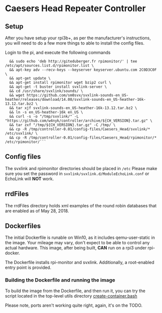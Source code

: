 # Caesers Head Repeater Controller

## Setup
After you have setup your rpi3b+, as per the manufacturer's instructions, you will need to do a few more things to able to install the config files. 

Login to the pi, and execute the following commands

```sudo echo 'deb http://mirrordirector.raspbian.org/raspbian/ buster main' | tee /etc/apt/sources.list.d/svxlink.list \
  && sudo echo 'deb http://giteduberger.fr rpimonitor/' | tee /etc/apt/sources.list.d/rpimonitor.list \ 
  && apt-key adv --recv-keys --keyserver keyserver.ubuntu.com 2C0D3C0F \
  && apt-get update \
  && apt-get install rpimonitor wget bzip2 curl \
  && apt-get -t buster install svxlink-server \
  && cd /usr/share/svxlink/sounds/ \
  && wget https://github.com/sm0svx/svxlink-sounds-en_US-heather/releases/download/14.08/svxlink-sounds-en_US-heather-16k-13.12.tar.bz2 \
  && tar xjf svxlink-sounds-en_US-heather-16k-13.12.tar.bz2 \
  && ln -s en_US-heather-16k en_US \
  && curl -s -o "/tmp/svxlink/" -L "https://github.com/w4nyk/controller/archive/${CH_VERSION}.tar.gz" \
  && tar zxf "/tmp/${CH_VERSION}.tar.gz" -C /tmp/ \
  && cp -R /tmp/controller-0.01/config-files/Caesers_Head/svxlink/* /etc/svxlink/ \
  && cp -R /tmp/controller-0.01/config-files/Caesers_Head/rpimonitor/* /etc/rpimonitor/```
```
## Config files
The svxlink and rpimonitor directories should be placed in ```/etc``` Please make sure you set the password in ```svxlink/svxlink.d/ModuleEchoLink.conf``` or EchoLink will **NOT** work.

## rrdFiles
The rrdFiles directory holds xml examples of the round robin databases that are enabled as of May 28, 2018.

## Dockerfiles
The initial Dockerfile is runable on Win10, as it includes qemu-user-static in the image. Your mileage may vary, don't expect to be able to control any actual hardware. This image, after being built, **CAN** run on a rpi3 under rpi-docker.

The Dockerfile installs rpi-monitor and svxlink. Additionally, a root-enabled entry point is provided.

### Building the Dockerfile and running the image
To build the image from the Dockerfile, and then run it, you can try the script located in the top-level utils directory [create-container.bash](https://github.com/w4nyk/controller/blob/master/utils/create-container.bash)

Please note, ports aren't working quite right, again, it's on the TODO.

